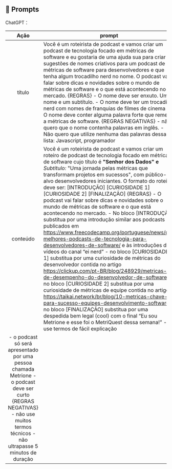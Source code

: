 ## 🧠 Prompts


ChatGPT：

|   Ação   | prompt                                                                                                                                                                                                                                                                         |
| :------: | ------------------------------------------------------------------------------------------------------------------------------------------------------------------------------------------------------------------------------------------------------------------------------ |
|  título  | Você é um roteirista de podcast e vamos criar um podcast de tecnologia focado em métricas de software e eu gostaria de uma ajuda sua para criar 5 sugestões de nomes criativos para um podcast de métricas de software para desenvolvedores e que tenha algum trocadilho nerd no nome. O podcast vai falar sobre dicas e novidades sobre o mundo de métricas de software e o que está acontecendo no mercado. {REGRAS} - O nome deve ser enxuto. Um nome e um subtítulo. - O nome deve ter um trocadilho nerd com nomes de franquias de filmes de cinema - O nome deve conter alguma palavra forte que remeta a métricas de software. {REGRAS NEGATIVAS} - não quero que o nome contenha palavras em inglês. - Não quero que utilize nenhuma das palavras dessa lista: Javascript, programador                                                        |
| conteúdo | Você é um roteirista de podcast e vamos criar um roteiro de podcast de tecnologia focado em métricas de software cujo título é **"Senhor dos Dados" e** *Subtítulo:* "Uma jornada pelas métricas que transformam projetos em sucessos", com público-alvo desenvolvedores iniciantes. O formato do roteiro deve ser: [INTRODUÇÃO] [CURIOSIDADE 1] [CURIOSIDADE 2] [FINALIZAÇÃO] {REGRAS} - O podcast vai falar sobre dicas e novidades sobre o mundo de métricas de software e o que está acontecendo no mercado. - No bloco [INTRODUÇÃO] substitua por uma introdução similar aos podcasts publicados em https://www.freecodecamp.org/portuguese/news/os-melhores-podcasts-de-tecnologia-para-desenvolvedores-de-software/ e às introduções dos vídeos do canal “ei nerd” - no bloco [CURIOSIDADE 1] substitua por uma curiosidade de métricas do desenvolvedor contida no artigo https://clickup.com/pt-BR/blog/248929/metricas-de-desempenho-do-desenvolvedor-de-software - no bloco [CURIOSIDADE 2] substitua por uma curiosidade de métricas de equipe contida no artigo https://taikai.network/br/blog/10-metricas-chave-para-sucesso-equipes-desenvolvimento-software - no bloco [FINALIZAÇÃO] substitua por uma despedida bem legal (cool) com o final “Eu sou Metrione e esse foi o MetriQuest dessa semana!” - use termos de fácil explicação
- o podcast só será apresentado por uma pessoa chamada Metrione - o podcast deve ser curto {REGRAS NEGATIVAS} - não use muitos termos técnicos - não ultrapasse 5 minutos de duração|

